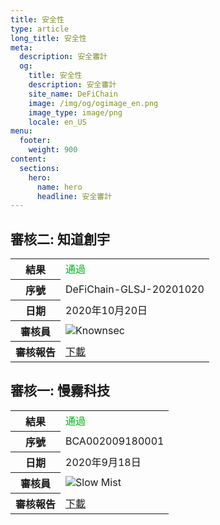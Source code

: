 ```yaml
---
title: 安全性
type: article
long_title: 安全性
meta:
  description: 安全審計
  og:
    title: 安全性
    description: 安全審計
    site_name: DeFiChain
    image: /img/og/ogimage_en.png
    image_type: image/png
    locale: en_US
menu:
  footer:
    weight: 900
content:
  sections:
    hero:
      name: hero
      headline: 安全審計
---
```


## 審核二: 知道創宇

<table>
  <tr>
    <th>結果</th>
    <td>
      <span style="color:#02B31B;">通過</span>
    </td>
  </tr>
  <tr>
    <th>序號</th>
    <td>DeFiChain-GLSJ-20201020</td>
  </tr>
  <tr>
    <th>日期</th>
    <td>2020年10月20日</td>
  </tr>
  <tr>
    <th>審核員</th>
    <td>
      <img class="cert-link" src="/img/external/logo-knownsec.png" srcset="/img/external/logo-knownsec.png 1x, /img/external/logo-knownsec@2x.png 2x" alt="Knownsec">
    </td>
  </tr>
  <tr>
    <th>審核報告</th>
    <td>
      <a href="/downloads/DeFiChain-Security-Audit-Report-V1.pdf" target="_blank">下載</a>
    </td>
  </tr>
</table>

## 審核一: 慢霧科技

<table>
  <tr>
    <th>結果</th>
    <td>
      <span style="color:#02B31B;">通過</span>
    </td>
  </tr>
  <tr>
    <th>序號</th>
    <td>BCA002009180001</td>
  </tr>
  <tr>
    <th>日期</th>
    <td>2020年9月18日</td>
  </tr>
  <tr>
    <th>審核員</th>
    <td>
      <img class="cert-link" src="/img/external/logo-slowmist.png" srcset="/img/external/logo-slowmist.png 1x, /img/external/logo-slowmist@2x.png 2x" alt="Slow Mist">
    </td>
  </tr>
  <tr>
    <th>審核報告</th>
    <td>
      <a href="/downloads/defichain-security-audit-slowmist.pdf" target="_blank">下載</a>
    </td>
  </tr>
</table>